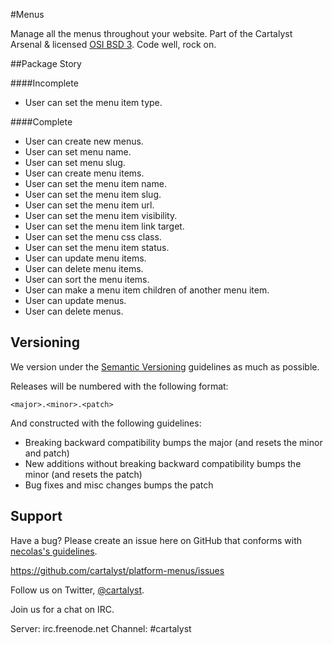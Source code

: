 #Menus

Manage all the menus throughout your website. Part of the Cartalyst Arsenal & licensed [OSI BSD 3](license.md). Code well, rock on.

##Package Story

####Incomplete

- User can set the menu item type.

####Complete

- User can create new menus.
- User can set menu name.
- User can set menu slug.
- User can create menu items.
- User can set the menu item name.
- User can set the menu item slug.
- User can set the menu item url.
- User can set the menu item visibility.
- User can set the menu item link target.
- User can set the menu css class.
- User can set the menu item status.
- User can update menu items.
- User can delete menu items.
- User can sort the menu items.
- User can make a menu item children of another menu item.
- User can update menus.
- User can delete menus.

Versioning
----------

We version under the [Semantic Versioning](http://semver.org/) guidelines as much as possible.

Releases will be numbered with the following format:

`<major>.<minor>.<patch>`

And constructed with the following guidelines:

* Breaking backward compatibility bumps the major (and resets the minor and patch)
* New additions without breaking backward compatibility bumps the minor (and resets the patch)
* Bug fixes and misc changes bumps the patch

Support
--------

Have a bug? Please create an issue here on GitHub that conforms with [necolas's guidelines](https://github.com/necolas/issue-guidelines).

https://github.com/cartalyst/platform-menus/issues

Follow us on Twitter, [@cartalyst](http://twitter.com/cartalyst).

Join us for a chat on IRC.

Server: irc.freenode.net
Channel: #cartalyst
